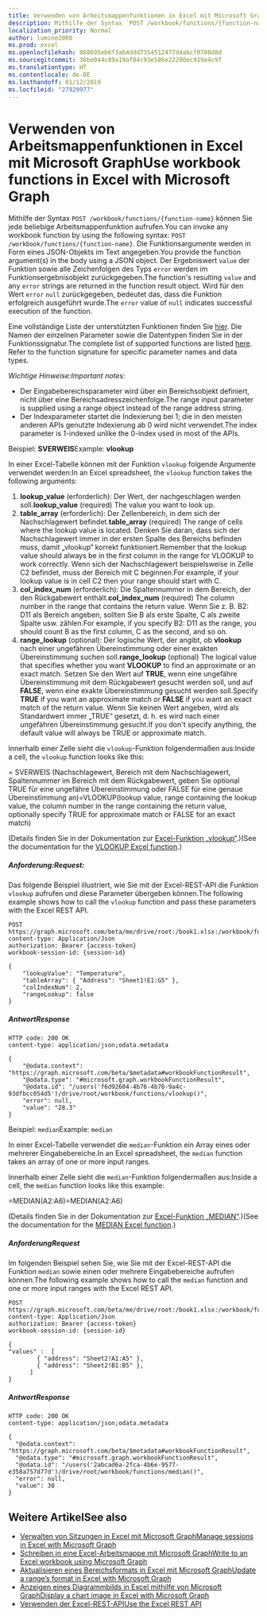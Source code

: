 ```yaml
---
title: Verwenden von Arbeitsmappenfunktionen in Excel mit Microsoft Graph
description: Mithilfe der Syntax `POST /workbook/functions/{function-name}` können Sie jede beliebige Arbeitsmappenfunktion aufrufen. Die Funktionsargumente werden in Form eines JSON-Objekts im Text angegeben. Der Ergebniswert `value` der Funktion sowie alle Zeichenfolgen des Typs `error` werden im Funktionsergebnisobjekt zurückgegeben. Wird für den Wert `error` `null` zurückgegeben, bedeutet das, dass die Funktion erfolgreich ausgeführt wurde.
localization_priority: Normal
author: lumine2008
ms.prod: excel
ms.openlocfilehash: 868695eb6f3ab4ddd7354512477d4abcf0708d8d
ms.sourcegitcommit: 36be044c89a19af84c93e586e22200ec919e4c9f
ms.translationtype: HT
ms.contentlocale: de-DE
ms.lasthandoff: 01/12/2019
ms.locfileid: "27929977"
---
```

# <a name="use-workbook-functions-in-excel-with-microsoft-graph"></a><span data-ttu-id="66969-106">Verwenden von Arbeitsmappenfunktionen in Excel mit Microsoft Graph</span><span class="sxs-lookup"><span data-stu-id="66969-106">Use workbook functions in Excel with Microsoft Graph</span></span>

<span data-ttu-id="66969-107">Mithilfe der Syntax `POST /workbook/functions/{function-name}` können Sie jede beliebige Arbeitsmappenfunktion aufrufen.</span><span class="sxs-lookup"><span data-stu-id="66969-107">You can invoke any workbook function by using the following syntax: `POST /workbook/functions/{function-name}`.</span></span> <span data-ttu-id="66969-108">Die Funktionsargumente werden in Form eines JSON-Objekts im Text angegeben.</span><span class="sxs-lookup"><span data-stu-id="66969-108">You provide the function argument(s) in the body using a JSON object.</span></span> <span data-ttu-id="66969-109">Der Ergebniswert `value` der Funktion sowie alle Zeichenfolgen des Typs `error` werden im Funktionsergebnisobjekt zurückgegeben.</span><span class="sxs-lookup"><span data-stu-id="66969-109">The function's resulting `value` and any `error` strings are returned in the function result object.</span></span> <span data-ttu-id="66969-110">Wird für den Wert `error` `null` zurückgegeben, bedeutet das, dass die Funktion erfolgreich ausgeführt wurde.</span><span class="sxs-lookup"><span data-stu-id="66969-110">The `error` value of `null` indicates successful execution of the function.</span></span>

<span data-ttu-id="66969-p103">Eine vollständige Liste der unterstützten Funktionen finden Sie [hier](https://support.office.com/de-DE/article/Excel-functions-alphabetical-b3944572-255d-4efb-bb96-c6d90033e188). Die Namen der einzelnen Parameter sowie die Datentypen finden Sie in der Funktionssignatur.</span><span class="sxs-lookup"><span data-stu-id="66969-p103">The complete list of supported functions are listed [here](https://support.office.com/de-DE/article/Excel-functions-alphabetical-b3944572-255d-4efb-bb96-c6d90033e188). Refer to the function signature for specific parameter names and data types.</span></span>

<span data-ttu-id="66969-113">_Wichtige Hinweise:_</span><span class="sxs-lookup"><span data-stu-id="66969-113">_Important notes:_</span></span>
* <span data-ttu-id="66969-114">Der Eingabebereichsparameter wird über ein Bereichsobjekt definiert, nicht über eine Bereichsadresszeichenfolge.</span><span class="sxs-lookup"><span data-stu-id="66969-114">The range input parameter is supplied using a range object instead of the range address string.</span></span>  
* <span data-ttu-id="66969-115">Der Indexparameter startet die Indexierung bei 1; die in den meisten anderen APIs genutzte Indexierung ab 0 wird nicht verwendet.</span><span class="sxs-lookup"><span data-stu-id="66969-115">The index parameter is 1-indexed unlike the 0-index used in most of the APIs.</span></span>

<span data-ttu-id="66969-116">Beispiel: **SVERWEIS**</span><span class="sxs-lookup"><span data-stu-id="66969-116">Example: **vlookup**</span></span>

<span data-ttu-id="66969-117">In einer Excel-Tabelle können mit der Funktion `vlookup` folgende Argumente verwendet werden:</span><span class="sxs-lookup"><span data-stu-id="66969-117">In an Excel spreadsheet, the `vlookup` function takes the following arguments:</span></span>

1. <span data-ttu-id="66969-118">**lookup_value** (erforderlich): Der Wert, der nachgeschlagen werden soll.</span><span class="sxs-lookup"><span data-stu-id="66969-118">**lookup_value** (required) The value you want to look up.</span></span>
2. <span data-ttu-id="66969-119">**table_array** (erforderlich): Der Zellenbereich, in dem sich der Nachschlagewert befindet.</span><span class="sxs-lookup"><span data-stu-id="66969-119">**table_array** (required) The range of cells where the lookup value is located.</span></span> <span data-ttu-id="66969-120">Denken Sie daran, dass sich der Nachschlagewert immer in der ersten Spalte des Bereichs befinden muss, damit „vlookup“ korrekt funktioniert.</span><span class="sxs-lookup"><span data-stu-id="66969-120">Remember that the lookup value should always be in the first column in the range for VLOOKUP to work correctly.</span></span> <span data-ttu-id="66969-121">Wenn sich der Nachschlagewert beispielsweise in Zelle C2 befindet, muss der Bereich mit C beginnen.</span><span class="sxs-lookup"><span data-stu-id="66969-121">For example, if your lookup value is in cell C2 then your range should start with C.</span></span>
3. <span data-ttu-id="66969-122">**col_index_num** (erforderlich): Die Spaltennummer in dem Bereich, der den Rückgabewert enthält.</span><span class="sxs-lookup"><span data-stu-id="66969-122">**col_index_num** (required) The column number in the range that contains the return value.</span></span> <span data-ttu-id="66969-123">Wenn Sie z. B. B2: D11 als Bereich angeben, sollten Sie B als erste Spalte, C als zweite Spalte usw. zählen.</span><span class="sxs-lookup"><span data-stu-id="66969-123">For example, if you specify B2: D11 as the range, you should count B as the first column, C as the second, and so on.</span></span>
4. <span data-ttu-id="66969-124">**range_lookup** (optional): Der logische Wert, der angibt, ob **vlookup** nach einer ungefähren Übereinstimmung oder einer exakten Übereinstimmung suchen soll.</span><span class="sxs-lookup"><span data-stu-id="66969-124">**range_lookup** (optional) The logical value that specifies whether you want **VLOOKUP** to find an approximate or an exact match.</span></span> <span data-ttu-id="66969-125">Setzen Sie den Wert auf **TRUE**, wenn eine ungefähre Übereinstimmung mit dem Rückgabewert gesucht werden soll, und auf **FALSE**, wenn eine exakte Übereinstimmung gesucht werden soll.</span><span class="sxs-lookup"><span data-stu-id="66969-125">Specify **TRUE** if you want an approximate match or **FALSE** if you want an exact match of the return value.</span></span> <span data-ttu-id="66969-126">Wenn Sie keinen Wert angeben, wird als Standardwert immer „TRUE“ gesetzt, d. h. es wird nach einer ungefähren Übereinstimmung gesucht.</span><span class="sxs-lookup"><span data-stu-id="66969-126">If you don't specify anything, the default value will always be TRUE or approximate match.</span></span>

<span data-ttu-id="66969-127">Innerhalb einer Zelle sieht die `vlookup`-Funktion folgendermaßen aus:</span><span class="sxs-lookup"><span data-stu-id="66969-127">Inside a cell, the `vlookup` function looks like this:</span></span>

<span data-ttu-id="66969-128">= SVERWEIS (Nachschlagewert, Bereich mit dem Nachschlagewert, Spaltennummer im Bereich mit dem Rückgabewert, geben Sie optional TRUE für eine ungefähre Übereinstimmung oder FALSE für eine genaue Übereinstimmung an)</span><span class="sxs-lookup"><span data-stu-id="66969-128">=VLOOKUP(lookup value, range containing the lookup value, the column number in the range containing the return value, optionally specify TRUE for approximate match or FALSE for an exact match)</span></span>

<span data-ttu-id="66969-129">(Details finden Sie in der Dokumentation zur [Excel-Funktion „vlookup“](https://support.office.com/de-DE/article/VLOOKUP-function-0bbc8083-26fe-4963-8ab8-93a18ad188a1).)</span><span class="sxs-lookup"><span data-stu-id="66969-129">(See the documentation for the [VLOOKUP Excel function](https://support.office.com/de-DE/article/VLOOKUP-function-0bbc8083-26fe-4963-8ab8-93a18ad188a1).)</span></span>


##### <a name="request"></a><span data-ttu-id="66969-130">Anforderung:</span><span class="sxs-lookup"><span data-stu-id="66969-130">Request:</span></span>
<span data-ttu-id="66969-131">Das folgende Beispiel illustriert, wie Sie mit der Excel-REST-API die Funktion `vlookup` aufrufen und diese Parameter übergeben können.</span><span class="sxs-lookup"><span data-stu-id="66969-131">The following example shows how to call the `vlookup` function and pass these parameters with the Excel REST API.</span></span>

```http
POST https://graph.microsoft.com/beta/me/drive/root:/book1.xlsx:/workbook/functions/vlookup
content-type: Application/Json
authorization: Bearer {access-token}
workbook-session-id: {session-id}

{
    "lookupValue": "Temperature",
    "tableArray": { "Address": "Sheet1!E1:G5" },
    "colIndexNum": 2,
    "rangeLookup": false
}
```

##### <a name="response"></a><span data-ttu-id="66969-132">Antwort</span><span class="sxs-lookup"><span data-stu-id="66969-132">Response</span></span>

```http
HTTP code: 200 OK
content-type: application/json;odata.metadata

{
    "@odata.context": "https://graph.microsoft.com/beta/$metadata#workbookFunctionResult",
    "@odata.type": "#microsoft.graph.workbookFunctionResult",
    "@odata.id": "/users('f6d92604-4b76-4b70-9a4c-93dfbcc054d5')/drive/root/workbook/functions/vlookup()",
    "error": null,
    "value": "28.3"
}
```

<span data-ttu-id="66969-133">Beispiel: `median`</span><span class="sxs-lookup"><span data-stu-id="66969-133">Example: `median`</span></span>

<span data-ttu-id="66969-134">In einer Excel-Tabelle verwendet die `median`-Funktion ein Array eines oder mehrerer Eingabebereiche.</span><span class="sxs-lookup"><span data-stu-id="66969-134">In an Excel spreadsheet, the `median` function takes an array of one or more input ranges.</span></span>

<span data-ttu-id="66969-135">Innerhalb einer Zelle sieht die `median`-Funktion folgendermaßen aus:</span><span class="sxs-lookup"><span data-stu-id="66969-135">Inside a cell, the `median` function looks like this example:</span></span>

<span data-ttu-id="66969-136">=MEDIAN(A2:A6)</span><span class="sxs-lookup"><span data-stu-id="66969-136">=MEDIAN(A2:A6)</span></span>

<span data-ttu-id="66969-137">(Details finden Sie in der Dokumentation zur [Excel-Funktion „MEDIAN“](https://support.office.com/de-DE/article/MEDIAN-function-d0916313-4753-414c-8537-ce85bdd967d2).)</span><span class="sxs-lookup"><span data-stu-id="66969-137">(See the documentation for the [MEDIAN Excel function](https://support.office.com/de-DE/article/MEDIAN-function-d0916313-4753-414c-8537-ce85bdd967d2).)</span></span>

##### <a name="request"></a><span data-ttu-id="66969-138">Anforderung</span><span class="sxs-lookup"><span data-stu-id="66969-138">Request</span></span>
<span data-ttu-id="66969-139">Im folgenden Beispiel sehen Sie, wie Sie mit der Excel-REST-API die Funktion `median` sowie einen oder mehrere Eingabebereiche aufrufen können.</span><span class="sxs-lookup"><span data-stu-id="66969-139">The following example shows how to call the `median` function and one or more input ranges with the Excel REST API.</span></span>

```http
POST https://graph.microsoft.com/beta/me/drive/root:/book1.xlsx:/workbook/functions/median
content-type: Application/Json
authorization: Bearer {access-token}
workbook-session-id: {session-id}

{
"values" :  [
        { "address": "Sheet2!A1:A5" },
        { "address": "Sheet2!B1:B5" },
      ]
}
```

##### <a name="response"></a><span data-ttu-id="66969-140">Antwort</span><span class="sxs-lookup"><span data-stu-id="66969-140">Response</span></span>

```http
HTTP code: 200 OK
content-type: application/json;odata.metadata

{
  "@odata.context": "https://graph.microsoft.com/beta/$metadata#workbookFunctionResult",
  "@odata.type": "#microsoft.graph.workbookFunctionResult",
  "@odata.id": "/users('2abcad6a-2fca-4b6e-9577-e358a757d77d')/drive/root/workbook/functions/median()",
  "error": null,
  "value": 30
}
```

## <a name="see-also"></a><span data-ttu-id="66969-141">Weitere Artikel</span><span class="sxs-lookup"><span data-stu-id="66969-141">See also</span></span>
* [<span data-ttu-id="66969-142">Verwalten von Sitzungen in Excel mit Microsoft Graph</span><span class="sxs-lookup"><span data-stu-id="66969-142">Manage sessions in Excel with Microsoft Graph</span></span>](excel-manage-sessions.md)
* [<span data-ttu-id="66969-143">Schreiben in eine Excel-Arbeitsmappe mit Microsoft Graph</span><span class="sxs-lookup"><span data-stu-id="66969-143">Write to an Excel workbook using Microsoft Graph</span></span>](excel-write-to-workbook.md)
* [<span data-ttu-id="66969-144">Aktualisieren eines Bereichsformats in Excel mit Microsoft Graph</span><span class="sxs-lookup"><span data-stu-id="66969-144">Update a range’s format in Excel with Microsoft Graph</span></span>](excel-update-range-format.md)
* [<span data-ttu-id="66969-145">Anzeigen eines Diagrammbilds in Excel mithilfe von Microsoft Graph</span><span class="sxs-lookup"><span data-stu-id="66969-145">Display a chart image in Excel with Microsoft Graph</span></span>](excel-display-chart-image.md)
* [<span data-ttu-id="66969-146">Verwenden der Excel-REST-API</span><span class="sxs-lookup"><span data-stu-id="66969-146">Use the Excel REST API</span></span>](/graph/api/resources/excel?view=graph-rest-1.0)
